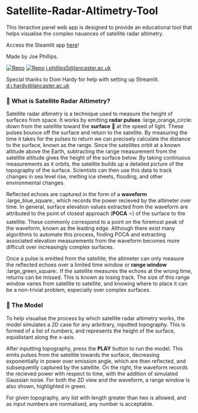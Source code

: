# Satellite-Radar-Altimetry-Tool

This iteractive panel web app is designed to provide an educational tool that helps visualise the complex nauances of satellite radar altimetry. 

Access the Steamlit app [here](https://satellite-radar-altimetry-tool.streamlit.app/)!

Made by Joe Phillips.

[![Repo](https://badgen.net/badge/icon/GitHub/green?icon=github&label)](https://github.com/Joe-Phillips) 
[![Repo](https://badgen.net/badge/icon/linkedin/blue?icon=linkedin&label)](https://www.linkedin.com/in/joe-b-phillips/)
j.phillips5@lancaster.ac.uk

Special thanks to Dom Hardy for help with setting up Streamlit. 
d.j.hardy@lancaster.ac.uk 

### :satellite: What is Satellite Radar Altimetry?

Satellite radar altimetry is a technique used to measure the height of surfaces from space. It works by emitting **radar pulses** :large_orange_circle: down from the satellite toward the **surface** :black_square_button: at the speed of light. These pulses bounce off the surface and return to the satellite. By measuring the time it takes for the pulses to return we can precisely calculate the distance to the surface, known as the range. Since the satellites orbit at a known altitude above the Earth, subtracting the range measurement from the satellite altitude gives the height of the surface below. By taking continuous measurements as it orbits, the satellite builds up a detailed picture of the topography of the surface. Scientists can then use this data to track changes in sea level rise, melting ice sheets, flooding, and other environmental changes.

Reflected echoes are captured in the form of a **waveform** :large_blue_square:, which records the power recieved by the altimeter over time. In general, surface elevation values extracted from the waveform are attributed to the point of closest approach (**POCA** :star:) of the surface to the satellite. These commonly correspond to a point on the foremost peak of the waveform, known as the leading edge. Although there exist many algorithms to automate this process, finding POCA and extracting associated elevation measurements from the waveform becomes more difficult over increasingly complex surfaces.

Once a pulse is emitted from the satellite, the altimeter can only measure the reflected echoes over a limited time window or **range window** :large_green_square:. If the satellite measures the echoes at the wrong time, returns can be missed. This is known as losing track. The size of this range window varies from satellite to satellite, and knowing where to place it can be a non-trivial problem, especially over complex surfaces.

### :toolbox: The Model   

To help visualise the process by which satellite radar altimetry works, the model simulates a 2D case for any arbritrary, inputted topography. This is formed of a list of numbers, and represents the height of the surface, equidistant along the x-axis. 

After inputting topography, press the **PLAY** button to run the model. This emits pulses from the satellite towards the surface, decreasing exponentially in power over emission angle, which are then reflected, and subsequently captured by the satellite. On the right, the waveform records the recieved power with respect to time, with the addition of simulated Gaussian noise. For both the 2D view and the waveform, a range window is also shown, highlighted in green.
 
For given topography, any list with length greater than two is allowed, and as input numbers are normalised, any number is acceptable.
